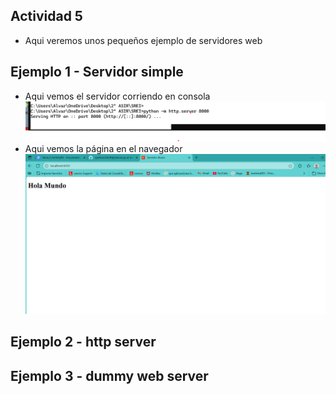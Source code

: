 ## Actividad 5
- Aqui veremos unos pequeños ejemplo de servidores web
## Ejemplo 1 - Servidor simple
- Aqui vemos el servidor corriendo en consola
![Servidor corriendo en consola](Captura_eje1.png)
- Aqui vemos la página en el navegador
![Página en el navegador](ejemplo_1_1.png)

## Ejemplo 2 - http server
## Ejemplo 3 - dummy web server
